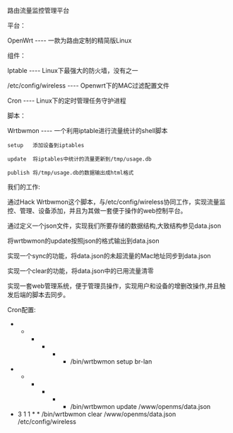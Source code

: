 路由流量监控管理平台

平台：

OpenWrt  		----	一款为路由定制的精简版Linux

组件：

Iptable  		---- 	Linux下最强大的防火墙，没有之一

/etc/config/wireless	----	Openwrt下的MAC过滤配置文件	

Cron			----	Linux下的定时管理任务守护进程

脚本：

Wrtbwmon		----	一个利用iptable进行流量统计的shell脚本

	setup 	添加设备到iptables

	update	将iptables中统计的流量更新到/tmp/usage.db

	publish	将/tmp/usage.db的数据输出成html格式

我们的工作:

通过Hack Wrtbwmon这个脚本，与/etc/config/wireless协同工作，实现流量监控、管理、设备添加，并且为其做一套便于操作的web控制平台。

通过定义一个json文件，实现我们所要存储的数据结构,大致结构参见data.json

将wrtbwmon的update按照json的格式输出到data.json

实现一个sync的功能，将data.json的未超流量的Mac地址同步到data.json

实现一个clear的功能，将data.json中的已用流量清零

实现一套web管理系统，便于管理员操作，实现用户和设备的增删改操作,并且触发后端的脚本去同步。

Cron配置:
* * * * * * /bin/wrtbwmon setup br-lan
* * * * * * /bin/wrtbwmon update /www/openms/data.json
* 3 1 1 * * /bin/wrtbwmon clear /www/openms/data.json /etc/config/wireless
